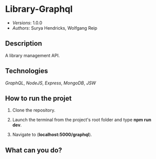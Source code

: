 Library-Graphql
=====
* *Versions*: 1.0.0
* *Authors*: Surya Hendricks, Wolfgang Reip

Description
----
A library management API. 

Technologies
----
*GraphQL*, *NodeJS*, *Express*, *MongoDB*, *JSW*

How to run the projet
----

1. Clone the repository.

2. Launch the terminal from the project's root folder and type **npm run dev**.

3. Navigate to (**localhost:5000/graphql**). 

What can you do? 
-----








